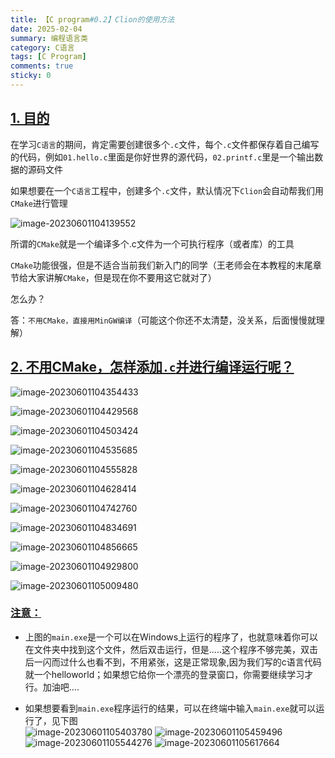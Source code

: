 ```yaml
---
title: 【C program#0.2】Clion的使用方法
date: 2025-02-04
summary: 编程语言类
category: C语言
tags: [C Program]
comments: true
sticky: 0
---
```


## [1. 目的](https://doc.itprojects.cn/0004.zhishi.c/0002.doc/index.html#/1.02.mingw?id=_1-%e7%9b%ae%e7%9a%84)

在学习`C语言`的期间，肯定需要创建很多个`.c`文件，每个`.c`文件都保存着自己编写的代码，例如`01.hello.c`里面是你好世界的源代码，`02.printf.c`里是一个输出数据的源码文件

如果想要在一个`C语言`工程中，创建多个`.c`文件，默认情况下`Clion`会自动帮我们用`CMake`进行管理

![image-20230601104139552](https://doc.itprojects.cn/0004.zhishi.c/0002.doc/assets/image-20230601104139552.png)

所谓的`CMake`就是一个编译多个.c文件为一个可执行程序（或者库）的工具

`CMake`功能很强，但是不适合当前我们新入门的同学（王老师会在本教程的末尾章节给大家讲解`CMake`，但是现在你不要用这它就对了）

怎么办？

答：`不用CMake，直接用MinGW编译`（可能这个你还不太清楚，没关系，后面慢慢就理解）

## [2. 不用CMake，怎样添加`.c`并进行编译运行呢？](https://doc.itprojects.cn/0004.zhishi.c/0002.doc/index.html#/1.02.mingw?id=_2-%e4%b8%8d%e7%94%a8cmake%ef%bc%8c%e6%80%8e%e6%a0%b7%e6%b7%bb%e5%8a%a0c%e5%b9%b6%e8%bf%9b%e8%a1%8c%e7%bc%96%e8%af%91%e8%bf%90%e8%a1%8c%e5%91%a2%ef%bc%9f)

![image-20230601104354433](https://doc.itprojects.cn/0004.zhishi.c/0002.doc/assets/image-20230601104354433.png)

![image-20230601104429568](https://doc.itprojects.cn/0004.zhishi.c/0002.doc/assets/image-20230601104429568.png)

![image-20230601104503424](https://doc.itprojects.cn/0004.zhishi.c/0002.doc/assets/image-20230601104503424.png)

![image-20230601104535685](https://doc.itprojects.cn/0004.zhishi.c/0002.doc/assets/image-20230601104535685.png)

![image-20230601104555828](https://doc.itprojects.cn/0004.zhishi.c/0002.doc/assets/image-20230601104555828.png)

![image-20230601104628414](https://doc.itprojects.cn/0004.zhishi.c/0002.doc/assets/image-20230601104628414.png)

![image-20230601104742760](https://doc.itprojects.cn/0004.zhishi.c/0002.doc/assets/image-20230601104742760.png)

![image-20230601104834691](https://doc.itprojects.cn/0004.zhishi.c/0002.doc/assets/image-20230601104834691.png)

![image-20230601104856665](https://doc.itprojects.cn/0004.zhishi.c/0002.doc/assets/image-20230601104856665.png)

![image-20230601104929800](https://doc.itprojects.cn/0004.zhishi.c/0002.doc/assets/image-20230601104929800.png)

![image-20230601105009480](https://doc.itprojects.cn/0004.zhishi.c/0002.doc/assets/image-20230601105009480.png)

### [注意：](https://doc.itprojects.cn/0004.zhishi.c/0002.doc/index.html#/1.02.mingw?id=%e6%b3%a8%e6%84%8f%ef%bc%9a)

- 上图的`main.exe`是一个可以在Windows上运行的程序了，也就意味着你可以在文件夹中找到这个文件，然后双击运行，但是.....这个程序不够完美，双击后一闪而过什么也看不到，不用紧张，这是正常现象,因为我们写的c语言代码就一个helloworld；如果想它给你一个漂亮的登录窗口，你需要继续学习才行。加油吧....

- 如果想要看到`main.exe`程序运行的结果，可以在终端中输入`main.exe`就可以运行了，见下图  
  ![image-20230601105403780](https://doc.itprojects.cn/0004.zhishi.c/0002.doc/assets/image-20230601105403780.png) ![image-20230601105459496](https://doc.itprojects.cn/0004.zhishi.c/0002.doc/assets/image-20230601105459496.png) ![image-20230601105544276](https://doc.itprojects.cn/0004.zhishi.c/0002.doc/assets/image-20230601105544276.png) ![image-20230601105617664](https://doc.itprojects.cn/0004.zhishi.c/0002.doc/assets/image-20230601105617664.png)
